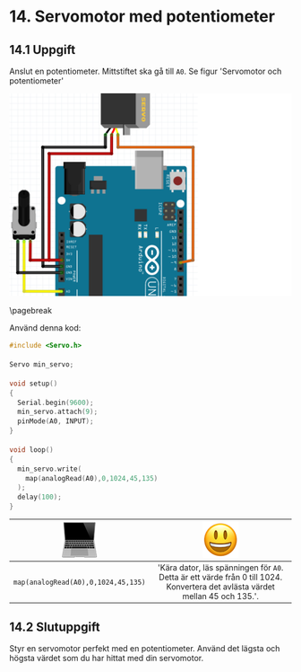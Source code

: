 # 14. Servomotor med potentiometer

## 14.1 Uppgift

Anslut en potentiometer. 
Mittstiftet ska gå till `A0`. 
Se figur 'Servomotor och potentiometer'

![Servomotor och potentiometer](3_servo_motor_met_potmeter.png)

\pagebreak

Använd denna kod:

```c++
#include <Servo.h>

Servo min_servo;

void setup() 
{
  Serial.begin(9600);
  min_servo.attach(9);
  pinMode(A0, INPUT);
}

void loop()
{
  min_servo.write(
    map(analogRead(A0),0,1024,45,135)
  );
  delay(100);
}
```

![Dator](EmojiComputer.png) | ![Smiley](EmojiSmiley.png)
:--------------------------------:|:----------------------------------------: 
`map(analogRead(A0),0,1024,45,135)` |'Kära dator, läs spänningen för `A0`. Detta är ett värde från 0 till 1024. Konvertera det avlästa värdet mellan 45 och 135.'.


## 14.2 Slutuppgift

Styr en servomotor perfekt med en potentiometer.
Använd det lägsta och högsta värdet som du har hittat med din servomotor.


